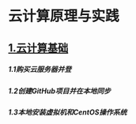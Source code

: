 # 云计算原理与实践

## [1.云计算基础](https://github.com/hhbhh0906/CloudComputing/blob/master/chapter1/Basics.md)

##### 1.1购买云服务器并登

##### 1.2创建GitHub项目并在本地同步

##### 1.3本地安装虚拟机和CentOS操作系统

